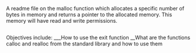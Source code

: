 A readme file on the malloc function which allocates a specific number of bytes in memory and returns a pointer to the allocated memory. This memory will have read and write permissions.
##
Objectives include:
___How to use the exit function
__What are the functions calloc and realloc from the standard library and how to use them
##
